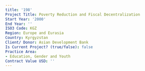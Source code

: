 ```yaml
---
title: '198'
Project Title: Poverty Reduction and Fiscal Decentralization
Start Year: '2000'
End Year: ''
ISO3 Code: KGZ
Region: Europe and Eurasia
Country: Kyrgyzstan
Client/ Donor: Asian Development Bank
Is Current Project? (true/false): false
Practice Area:
- Education, Gender and Youth
Contract Value USD: ''
---
```


